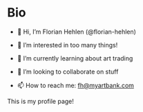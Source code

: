 Bio
===

- 👋 Hi, I’m Florian Hehlen (@florian-hehlen)

- 👀 I’m interested in too many things!
- 🌱 I’m currently learning about art trading
- 💞️ I’m looking to collaborate on stuff
- 📫 How to reach me: fh@myartbank.com


This is my profile page!
